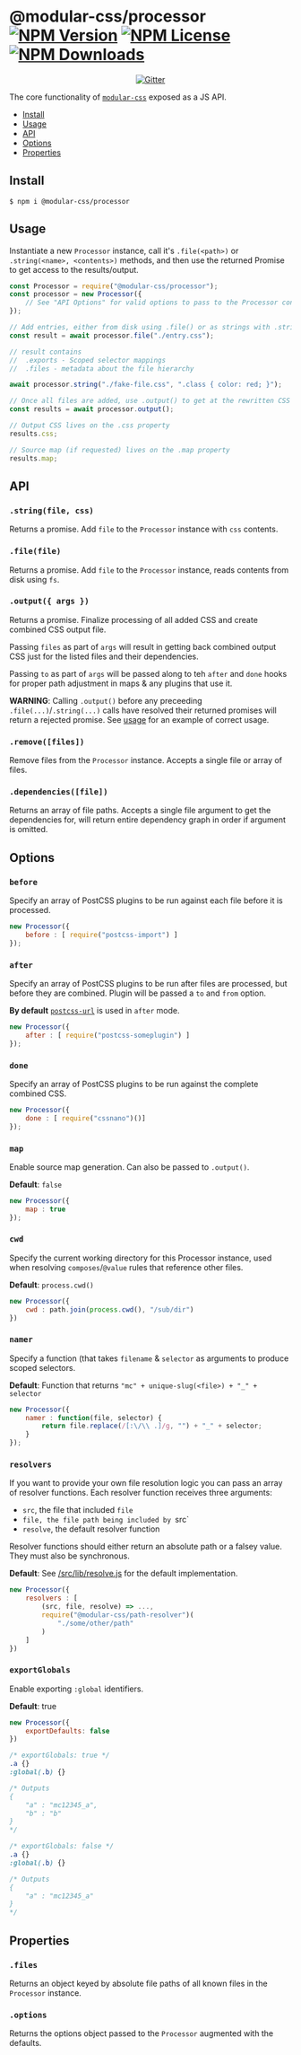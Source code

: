 @modular-css/processor  [![NPM Version](https://img.shields.io/npm/v/@modular-css/processor.svg)](https://www.npmjs.com/package/@modular-css/processor) [![NPM License](https://img.shields.io/npm/l/@modular-css/processor.svg)](https://www.npmjs.com/package/@modular-css/processor) [![NPM Downloads](https://img.shields.io/npm/dm/@modular-css/processor.svg)](https://www.npmjs.com/package/@modular-css/processor)
===========

<p align="center">
    <a href="https://gitter.im/modular-css/modular-css"><img src="https://img.shields.io/gitter/room/modular-css/modular-css.svg" alt="Gitter" /></a>
</p>

The core functionality of [`modular-css`](https://npmjs.com/modular-css) exposed as a JS API.

- [Install](#install)
- [Usage](#usage)
- [API](#api)
- [Options](#options)
- [Properties](#properties)

## Install

`$ npm i @modular-css/processor`

## Usage

Instantiate a new `Processor` instance, call it's `.file(<path>)` or `.string(<name>, <contents>)` methods, and then use the returned Promise to get access to the results/output.

```js
const Processor = require("@modular-css/processor");
const processor = new Processor({
    // See "API Options" for valid options to pass to the Processor constructor
});

// Add entries, either from disk using .file() or as strings with .string()
const result = await processor.file("./entry.css");

// result contains
//  .exports - Scoped selector mappings
//  .files - metadata about the file hierarchy

await processor.string("./fake-file.css", ".class { color: red; }");

// Once all files are added, use .output() to get at the rewritten CSS
const results = await processor.output();

// Output CSS lives on the .css property
results.css;

// Source map (if requested) lives on the .map property
results.map;
```

## API

### `.string(file, css)`

Returns a promise. Add `file` to the `Processor` instance with `css` contents.

### `.file(file)`

Returns a promise. Add `file` to the `Processor` instance, reads contents from disk using `fs`.

### `.output({ args })`

Returns a promise. Finalize processing of all added CSS and create combined CSS output file.

Passing `files` as part of `args` will result in getting back combined output CSS just for the listed files and their dependencies.

Passing `to` as part of `args` will be passed along to teh `after` and `done` hooks for proper path adjustment in maps & any plugins that use it.

**WARNING**: Calling `.output()` before any preceeding `.file(...)`/`.string(...)` calls have resolved their returned promises will return a rejected promise. See [usage](#usage) for an example of correct usage.

### `.remove([files])`

Remove files from the `Processor` instance. Accepts a single file or array of files.

### `.dependencies([file])`

Returns an array of file paths. Accepts a single file argument to get the dependencies for, will return entire dependency graph in order if argument is omitted.

## Options

### `before`

Specify an array of PostCSS plugins to be run against each file before it is processed.

```js
new Processor({
    before : [ require("postcss-import") ]
});
```

### `after`

Specify an array of PostCSS plugins to be run after files are processed, but before they are combined. Plugin will be passed a `to` and `from` option.

**By default** [`postcss-url`](https://www.npmjs.com/package/postcss-url) is used in `after` mode.

```js
new Processor({
    after : [ require("postcss-someplugin") ]
});
```

### `done`

Specify an array of PostCSS plugins to be run against the complete combined CSS.

```js
new Processor({
    done : [ require("cssnano")()]
});
```

### `map`

Enable source map generation. Can also be passed to `.output()`.

**Default**: `false`

```js
new Processor({
    map : true
});
```

### `cwd`

Specify the current working directory for this Processor instance, used when resolving `composes`/`@value` rules that reference other files.

**Default**: `process.cwd()`

```js
new Processor({
    cwd : path.join(process.cwd(), "/sub/dir")
})
```

### `namer`

Specify a function (that takes `filename` & `selector` as arguments to produce scoped selectors.

**Default**: Function that returns `"mc" + unique-slug(<file>) + "_" + selector`

```js
new Processor({
    namer : function(file, selector) {
        return file.replace(/[:\/\\ .]/g, "") + "_" + selector;
    }
});
```

### `resolvers`

If you want to provide your own file resolution logic you can pass an array of resolver functions. Each resolver function receives three arguments:

- `src`, the file that included `file`
- `file, the file path being included by `src`
- `resolve`, the default resolver function

Resolver functions should either return an absolute path or a falsey value. They must also be synchronous.

**Default**: See [/src/lib/resolve.js](/src/lib/resolve.js) for the default implementation.

```js
new Processor({
    resolvers : [
        (src, file, resolve) => ...,
        require("@modular-css/path-resolver")(
            "./some/other/path"
        )
    ]
})
```

### `exportGlobals`

Enable exporting `:global` identifiers.

**Default**: true

```js
new Processor({
    exportDefaults: false
})
```

```css
/* exportGlobals: true */
.a {}
:global(.b) {}

/* Outputs
{
    "a" : "mc12345_a",
    "b" : "b"
}
*/

/* exportGlobals: false */
.a {}
:global(.b) {}

/* Outputs
{
    "a" : "mc12345_a"
}
*/
```

## Properties

### `.files`

Returns an object keyed by absolute file paths of all known files in the `Processor` instance.

### `.options`

Returns the options object passed to the `Processor` augmented with the defaults.
